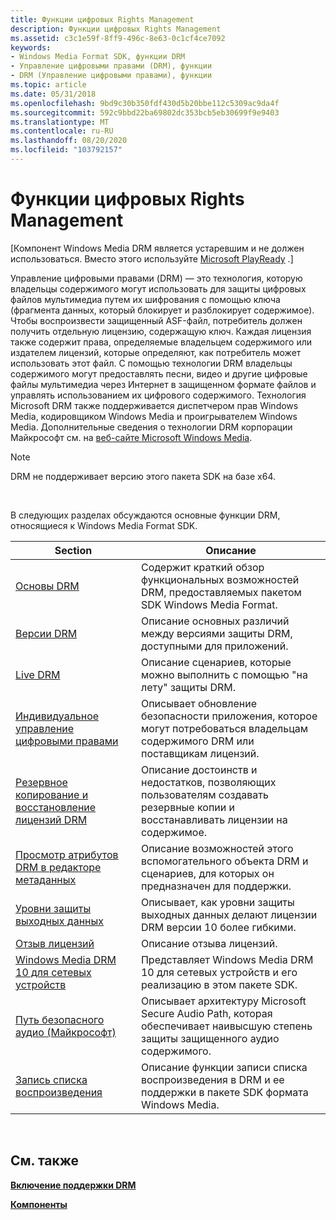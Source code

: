 ```yaml
---
title: Функции цифровых Rights Management
description: Функции цифровых Rights Management
ms.assetid: c3c1e59f-8ff9-496c-8e63-0c1cf4ce7092
keywords:
- Windows Media Format SDK, функции DRM
- Управление цифровыми правами (DRM), функции
- DRM (Управление цифровыми правами), функции
ms.topic: article
ms.date: 05/31/2018
ms.openlocfilehash: 9bd9c30b350fdf430d5b20bbe112c5309ac9da4f
ms.sourcegitcommit: 592c9bbd22ba69802dc353bcb5eb30699f9e9403
ms.translationtype: MT
ms.contentlocale: ru-RU
ms.lasthandoff: 08/20/2020
ms.locfileid: "103792157"
---
```

# <a name="digital-rights-management-features"></a>Функции цифровых Rights Management

\[Компонент Windows Media DRM является устаревшим и не должен использоваться. Вместо этого используйте [Microsoft PlayReady](/windows/uwp/audio-video-camera/playready-client-sdk) .\]

Управление цифровыми правами (DRM) — это технология, которую владельцы содержимого могут использовать для защиты цифровых файлов мультимедиа путем их шифрования с помощью ключа (фрагмента данных, который блокирует и разблокирует содержимое). Чтобы воспроизвести защищенный ASF-файл, потребитель должен получить отдельную лицензию, содержащую ключ. Каждая лицензия также содержит права, определяемые владельцем содержимого или издателем лицензий, которые определяют, как потребитель может использовать этот файл. С помощью технологии DRM владельцы содержимого могут предоставлять песни, видео и другие цифровые файлы мультимедиа через Интернет в защищенном формате файлов и управлять использованием их цифрового содержимого. Технология Microsoft DRM также поддерживается диспетчером прав Windows Media, кодировщиком Windows Media и проигрывателем Windows Media. Дополнительные сведения о технологии DRM корпорации Майкрософт см. на [веб-сайте Microsoft Windows Media](https://support.microsoft.com/help/17946/windows-media).

> [!Note]  
> DRM не поддерживает версию этого пакета SDK на базе x64.

 

В следующих разделах обсуждаются основные функции DRM, относящиеся к Windows Media Format SDK.



| Section                                                                                            | Описание                                                                                                                          |
|----------------------------------------------------------------------------------------------------|--------------------------------------------------------------------------------------------------------------------------------------|
| [Основы DRM](drm-basics.md)                                                                       | Содержит краткий обзор функциональных возможностей DRM, предоставляемых пакетом SDK Windows Media Format.                                         |
| [Версии DRM](drm-versions.md)                                                                   | Описание основных различий между версиями защиты DRM, доступными для приложений.                                     |
| [Live DRM](live-drm.md)                                                                           | Описание сценариев, которые можно выполнить с помощью "на лету" защиты DRM.                                                                |
| [Индивидуальное управление цифровыми правами](drm-individualization.md)                                                 | Описывает обновление безопасности приложения, которое могут потребоваться владельцам содержимого DRM или поставщикам лицензий.                                   |
| [Резервное копирование и восстановление лицензий DRM](backing-up-and-restoring-of-drm-licenses.md)           | Описание достоинств и недостатков, позволяющих пользователям создавать резервные копии и восстанавливать лицензии на содержимое.                                       |
| [Просмотр атрибутов DRM в редакторе метаданных](viewing-drm-attributes-in-the-metadata-editor.md) | Описание возможностей этого вспомогательного объекта DRM и сценариев, для которых он предназначен для поддержки.                                   |
| [Уровни защиты выходных данных](output-protection-levels.md)                                           | Описывает, как уровни защиты выходных данных делают лицензии DRM версии 10 более гибкими.                                                   |
| [Отзыв лицензий](license-revocation.md)                                                       | Описание отзыва лицензий.                                                                                                        |
| [Windows Media DRM 10 для сетевых устройств](windows-media-drm-10-for-network-devices.md)           | Представляет Windows Media DRM 10 для сетевых устройств и его реализацию в этом пакете SDK.                                              |
| [Путь безопасного аудио (Майкрософт)](microsoft-secure-audio-path--deprecated.md)                         | Описывает архитектуру Microsoft Secure Audio Path, которая обеспечивает наивысшую степень защиты защищенного аудио содержимого. |
| [Запись списка воспроизведения](playlist-burning.md)                                                           | Описание функции записи списка воспроизведения в DRM и ее поддержки в пакете SDK формата Windows Media.                               |



 

## <a name="related-topics"></a>См. также

<dl> <dt>

[**Включение поддержки DRM**](enabling-drm-support.md)
</dt> <dt>

[**Компоненты**](features.md)
</dt> </dl>

 

 
